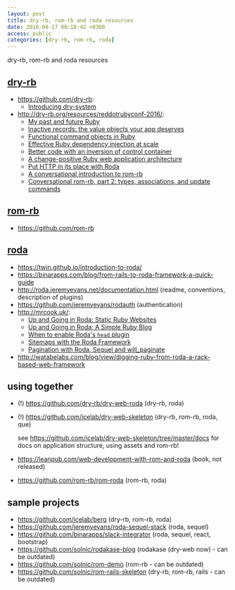 ```yaml
---
layout: post
title: dry-rb, rom-rb and roda resources
date: 2016-08-17 00:18:42 +0300
access: public
categories: [dry-rb, rom-rb, roda]
---
```


dry-rb, rom-rb and roda resources

<!-- more -->

## [dry-rb](http://dry-rb.org/)

- <https://github.com/dry-rb>:
  * [Introducing dry-system](http://dry-rb.org/news/2016/08/15/introducing-dry-system/)
- <http://dry-rb.org/resources/reddotrubyconf-2016/>:
  * [My past and future Ruby](http://icelab.com.au/articles/my-past-and-future-ruby/)
  * [Inactive records: the value objects your app deserves](http://icelab.com.au/articles/inactive-records-the-value-objects-your-app-deserves/)
  * [Functional command objects in Ruby](http://icelab.com.au/articles/functional-command-objects-in-ruby/)
  * [Effective Ruby dependency injection at scale](http://icelab.com.au/articles/effective-ruby-dependency-injection-at-scale/)
  * [Better code with an inversion of control container](http://icelab.com.au/articles/better-code-with-an-inversion-of-control-container/)
  * [A change-positive Ruby web application architecture](http://icelab.com.au/articles/a-change-positive-ruby-web-application-architecture/)
  * [Put HTTP in its place with Roda](http://icelab.com.au/articles/put-http-in-its-place-with-roda/)
  * [A conversational introduction to rom-rb](http://icelab.com.au/articles/a-conversational-introduction-to-rom-rb/)
  * [Conversational rom-rb, part 2: types, associations, and update commands](http://icelab.com.au/articles/conversational-rom-rb-part-2-types-associations-and-update-commands/)

## [rom-rb](http://rom-rb.org/)

- <https://github.com/rom-rb>

## [roda](http://roda.jeremyevans.net/)

- <https://twin.github.io/introduction-to-roda/>
- <https://binarapps.com/blog/from-rails-to-roda-framework-a-quick-guide>
- <http://roda.jeremyevans.net/documentation.html>
  (readme, conventions, description of plugins)
- <https://github.com/jeremyevans/rodauth> (authentication)
- <http://mrcook.uk/>:
  * [Up and Going in Roda: Static Ruby Websites](http://mrcook.uk/static-websites-with-roda-framework)
  * [Up and Going in Roda: A Simple Ruby Blog](http://mrcook.uk/simple-roda-blog-tutorial)
  * [When to enable Roda's `head` plugin](http://mrcook.uk/why-enable-roda-head-plugin)
  * [Sitemaps with the Roda Framework](http://mrcook.uk/sitemaps-with-roda-framework)
  * [Pagination with Roda, Sequel and will_paginate](http://mrcook.uk/pagination-roda-sequel-will-paginate)
- <http://watabelabs.com/blog/view/digging-ruby-from-roda-a-rack-based-web-framework>

## using together

- (!) <https://github.com/dry-rb/dry-web-roda> (dry-rb, roda)
- (!) <https://github.com/icelab/dry-web-skeleton> (dry-rb, rom-rb, roda, que)

  see <https://github.com/icelab/dry-web-skeleton/tree/master/docs>
  for docs on application structure, using assets and rom-rb!

- <https://leanpub.com/web-development-with-rom-and-roda> (book, not released)
- <https://github.com/rom-rb/rom-roda> (rom-rb, roda)

## sample projects

- <https://github.com/icelab/berg> (dry-rb, rom-rb, roda)
- <https://github.com/jeremyevans/roda-sequel-stack> (roda, sequel)
- <https://github.com/binarapps/slack-integrator> (roda, sequel, react, bootstrap)
- <https://github.com/solnic/rodakase-blog> (rodakase (dry-web now) - can be outdated)
- <https://github.com/solnic/rom-demo> (rom-rb - can be outdated)
- <https://github.com/solnic/rom-rails-skeleton> (dry-rb, rom-rb, rails - can be outdated)
